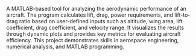 A MATLAB-based tool for analyzing the aerodynamic performance of an aircraft. The program calculates lift, drag, power requirements, and lift-to-drag ratio based on user-defined inputs such as altitude, wing area, lift coefficient, drag coefficient, and velocity range. It visualizes the results through dynamic plots and provides key metrics for evaluating aircraft efficiency. This project demonstrates skills in aerospace engineering, numerical analysis, and MATLAB programming.
